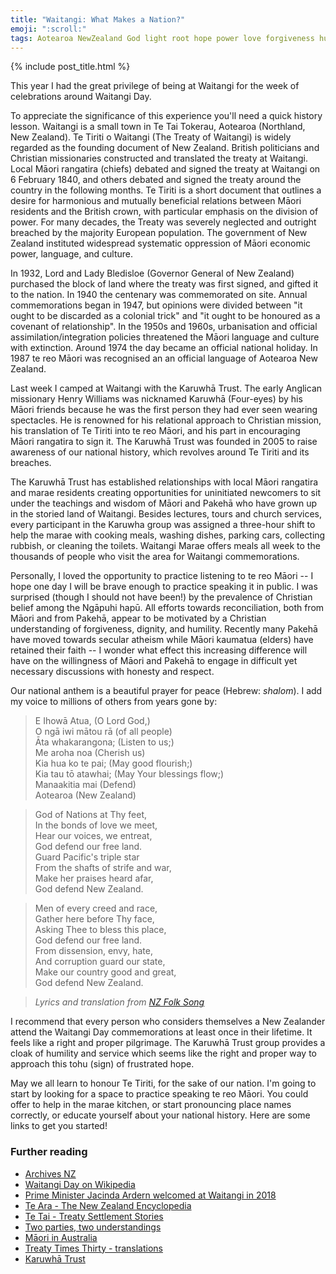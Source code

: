 ```yaml
---
title: "Waitangi: What Makes a Nation?"
emoji: ":scroll:"
tags: Aotearoa NewZealand God light root hope power love forgiveness humility
---
```


{% include post_title.html %}

This year I had the great privilege of being at Waitangi for the week of celebrations around Waitangi Day.

To appreciate the significance of this experience you'll need a quick history lesson. Waitangi is a small town in Te Tai Tokerau, Aotearoa (Northland, New Zealand). Te Tiriti o Waitangi (The Treaty of Waitangi) is widely regarded as the founding document of New Zealand. British politicians and Christian missionaries constructed and translated the treaty at Waitangi. Local Māori rangatira (chiefs) debated and signed the treaty at Waitangi on 6 February 1840, and others debated and signed the treaty around the country in the following months. Te Tiriti is a short document that outlines a desire for harmonious and mutually beneficial relations between Māori residents and the British crown, with particular emphasis on the division of power. For many decades, the Treaty was severely neglected and outright breached by the majority European population. The government of New Zealand instituted widespread systematic oppression of Māori economic power, language, and culture.

In 1932, Lord and Lady Bledisloe (Governor General of New Zealand) purchased the block of land where the treaty was first signed, and gifted it to the nation. In 1940 the centenary was commemorated on site. Annual commemorations began in 1947, but opinions were divided between "it ought to be discarded as a colonial trick" and "it ought to be honoured as a covenant of relationship". In the 1950s and 1960s, urbanisation and official assimilation/integration policies threatened the Māori language and culture with extinction. Around 1974 the day became an official national holiday. In 1987 te reo Māori was recognised an an official language of Aotearoa New Zealand.

Last week I camped at Waitangi with the Karuwhā Trust. The early Anglican missionary Henry Williams was nicknamed Karuwhā (Four-eyes) by his Māori friends because he was the first person they had ever seen wearing spectacles. He is renowned for his relational approach to Christian mission, his translation of Te Tiriti into te reo Māori, and his part in encouraging Māori rangatira to sign it. The Karuwhā Trust was founded in 2005 to raise awareness of our national history, which revolves around Te Tiriti and its breaches.

The Karuwhā Trust has established relationships with local Māori rangatira and marae residents creating opportunities for uninitiated newcomers to sit under the teachings and wisdom of Māori and Pakehā who have grown up in the storied land of Waitangi. Besides lectures, tours and church services, every participant in the Karuwha group was assigned a three-hour shift to help the marae with cooking meals, washing dishes, parking cars, collecting rubbish, or cleaning the toilets. Waitangi Marae offers meals all week to the thousands of people who visit the area for Waitangi commemorations.

Personally, I loved the opportunity to practice listening to te reo Māori -- I hope one day I will be brave enough to practice speaking it in public. I was surprised (though I should not have been!) by the prevalence of Christian belief among the Ngāpuhi hapū. All efforts towards reconciliation, both from Māori and from Pakehā, appear to be motivated by a Christian understanding of forgiveness, dignity, and humility. Recently many Pakehā have moved towards secular atheism while Māori kaumatua (elders) have retained their faith -- I wonder what effect this increasing difference will have on the willingness of Māori and Pakehā to engage in difficult yet necessary discussions with honesty and respect.

Our national anthem is a beautiful prayer for peace (Hebrew: _shalom_). I add my voice to millions of others from years gone by:

> E Ihowā Atua, (O Lord God,)  
O ngā iwi mātou rā (of all people)  
Āta whakarangona; (Listen to us;)  
Me aroha noa (Cherish us)  
Kia hua ko te pai; (May good flourish;)  
Kia tau tō atawhai; (May Your blessings flow;)  
Manaakitia mai (Defend)  
Aotearoa (New Zealand)  

> God of Nations at Thy feet,  
In the bonds of love we meet,  
Hear our voices, we entreat,  
God defend our free land.  
Guard Pacific's triple star  
From the shafts of strife and war,  
Make her praises heard afar,  
God defend New Zealand.  

> Men of every creed and race,  
Gather here before Thy face,  
Asking Thee to bless this place,  
God defend our free land.  
From dissension, envy, hate,  
And corruption guard our state,  
Make our country good and great,  
God defend New Zealand.

>_Lyrics and translation from [NZ Folk Song](http://folksong.org.nz/e_ihowa_atua/)_

I recommend that every person who considers themselves a New Zealander attend the Waitangi Day commemorations at least once in their lifetime. It feels like a right and proper pilgrimage. The Karuwhā Trust group provides a cloak of humility and service which seems like the right and proper way to approach this tohu (sign) of frustrated hope.

May we all learn to honour Te Tiriti, for the sake of our nation. I'm going to start by looking for a space to practice speaking te reo Māori. You could offer to help in the marae kitchen, or start pronouncing place names correctly, or educate yourself about your national history. Here are some links to get you started!

### Further reading
- [Archives NZ]([https://archives.govt.nz/discover-our-stories/the-treaty-of-waitangi])
- [Waitangi Day on Wikipedia](https://en.wikipedia.org/wiki/Waitangi_Day)
- [Prime Minister Jacinda Ardern welcomed at Waitangi in 2018](https://www.theguardian.com/world/2018/feb/06/jacinda-ardern-waitangi-day-changes-new-zealand)
- [Te Ara - The New Zealand Encyclopedia](https://teara.govt.nz/en/the-new-zealanders/page-12)
- [Te Tai - Treaty Settlement Stories](https://teara.govt.nz/en/te-tai)
- [Two parties, two understandings](http://www.treaty2u.govt.nz/the-treaty-up-close/two-parties-two-understandings/index.htm)
- [Māori in Australia](https://e-tangata.co.nz/comment-and-analysis/and-there-he-lies-ever-ever-the-manuhiri/)
- [Treaty Times Thirty - translations](https://nzsti.org/assets/uploads/files/F_6984_NZT_Treatyx30.pdf)
- [Karuwhā Trust](https://www.karuwha.org.nz/)